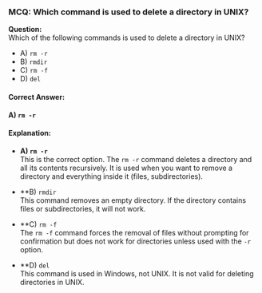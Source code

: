 ### MCQ: Which command is used to delete a directory in UNIX?

**Question:**  
Which of the following commands is used to delete a directory in UNIX?

- A) `rm -r`
- B) `rmdir`
- C) `rm -f`
- D) `del`

#### Correct Answer:
**A) `rm -r`**

#### Explanation:

- **A) `rm -r`**  
  This is the correct option. The `rm -r` command deletes a directory and all its contents recursively. It is used when you want to remove a directory and everything inside it (files, subdirectories).

- **B) `rmdir`  
  This command removes an empty directory. If the directory contains files or subdirectories, it will not work.

- **C) `rm -f`  
  The `rm -f` command forces the removal of files without prompting for confirmation but does not work for directories unless used with the `-r` option.

- **D) `del`  
  This command is used in Windows, not UNIX. It is not valid for deleting directories in UNIX.
